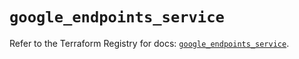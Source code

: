 # `google_endpoints_service`

Refer to the Terraform Registry for docs: [`google_endpoints_service`](https://registry.terraform.io/providers/hashicorp/google-beta/6.45.0/docs/resources/google_endpoints_service).
